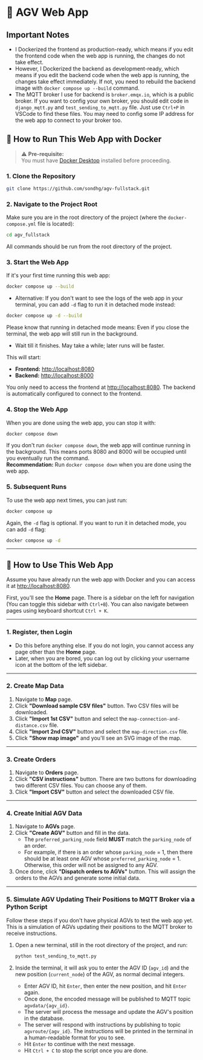 # 🚗 AGV Web App

## Important Notes

- I Dockerized the frontend as production-ready, which means if you edit the frontend code when the web app is running, the changes do not take effect.
- However, I Dockerized the backend as development-ready, which means if you edit the backend code when the web app is running, the changes take effect immediately. If not, you need to rebuild the backend image with `docker compose up --build` command.
- The MQTT broker I use for backend is `broker.emqx.io`, which is a public broker. If you want to config your own broker, you should edit code in `django_mqtt.py` and `test_sending_to_mqtt.py` file. Just use `Ctrl+P` in VSCode to find these files. You may need to config some IP address for the web app to connect to your broker too.

## 🚀 How to Run This Web App with Docker

> ⚠️ **Pre-requisite:**  
> You must have [Docker Desktop](https://www.docker.com/products/docker-desktop/) installed before proceeding.

### 1. Clone the Repository

```bash
git clone https://github.com/sondhg/agv-fullstack.git
```

### 2. Navigate to the Project Root

Make sure you are in the root directory of the project (where the `docker-compose.yml` file is located):

```bash
cd agv_fullstack
```

All commands should be run from the root directory of the project.

### 3. Start the Web App

If it's your first time running this web app:

```bash
docker compose up --build
```

- Alternative: If you don't want to see the logs of the web app in your terminal, you can add `-d` flag to run it in detached mode instead:

```bash
docker compose up -d --build
```

Please know that running in detached mode means: Even if you close the terminal, the web app will still run in the background.

- Wait till it finishes. May take a while; later runs will be faster.

This will start:

- **Frontend:** [http://localhost:8080](http://localhost:8080)
- **Backend:** [http://localhost:8000](http://localhost:8000)

You only need to access the frontend at [http://localhost:8080](http://localhost:8080). The backend is automatically configured to connect to the frontend.

### 4. Stop the Web App

When you are done using the web app, you can stop it with:

```bash
docker compose down
```

If you don't run `docker compose down`, the web app will continue running in the background. This means ports 8080 and 8000 will be occupied until you eventually run the command.  
**Recommendation:** Run `docker compose down` when you are done using the web app.

### 5. Subsequent Runs

To use the web app next times, you can just run:

```bash
docker compose up
```

Again, the `-d` flag is optional. If you want to run it in detached mode, you can add `-d` flag:

```bash
docker compose up -d
```

---

## 📝 How to Use This Web App

Assume you have already run the web app with Docker and you can access it at [http://localhost:8080](http://localhost:8080).

First, you'll see the **Home** page. There is a sidebar on the left for navigation (You can toggle this sidebar with `Ctrl+B`). You can also navigate between pages using keyboard shortcut `Ctrl + K`.

---

### 1. Register, then Login

- Do this before anything else. If you do not login, you cannot access any page other than the **Home** page.
- Later, when you are bored, you can log out by clicking your username icon at the bottom of the left sidebar.

---

### 2. Create Map Data

1. Navigate to **Map** page.
2. Click **"Download sample CSV files"** button. Two CSV files will be downloaded.
3. Click **"Import 1st CSV"** button and select the `map-connection-and-distance.csv` file.
4. Click **"Import 2nd CSV"** button and select the `map-direction.csv` file.
5. Click **"Show map image"** and you'll see an SVG image of the map.

---

### 3. Create Orders

1. Navigate to **Orders** page.
2. Click **"CSV instructions"** button. There are two buttons for downloading two different CSV files. You can choose any of them.
3. Click **"Import CSV"** button and select the downloaded CSV file.

---

### 4. Create Initial AGV Data

1. Navigate to **AGVs** page.
2. Click **"Create AGV"** button and fill in the data.
   - The `preferred_parking_node` field **MUST** match the `parking_node` of an order.
   - For example, if there is an order whose `parking_node` = 1, then there should be at least one AGV whose `preferred_parking_node` = 1. Otherwise, this order will not be assigned to any AGV.
3. Once done, click **"Dispatch orders to AGVs"** button. This will assign the orders to the AGVs and generate some initial data.

---

### 5. Simulate AGV Updating Their Positions to MQTT Broker via a Python Script

Follow these steps if you don't have physical AGVs to test the web app yet. This is a simulation of AGVs updating their positions to the MQTT broker to receive instructions.

1. Open a new terminal, still in the root directory of the project, and run:

   ```bash
   python test_sending_to_mqtt.py
   ```

2. Inside the terminal, it will ask you to enter the AGV ID (`agv_id`) and the new position (`current_node`) of the AGV, as normal decimal integers.
   - Enter AGV ID, hit `Enter`, then enter the new position, and hit `Enter` again.
   - Once done, the encoded message will be published to MQTT topic `agvdata/{agv_id}`.
   - The server will process the message and update the AGV's position in the database.
   - The server will respond with instructions by publishing to topic `agvroute/{agv_id}`. The instructions will be printed in the terminal in a human-readable format for you to see.
   - Hit `Enter` to continue with the next message.
   - Hit `Ctrl + C` to stop the script once you are done.
